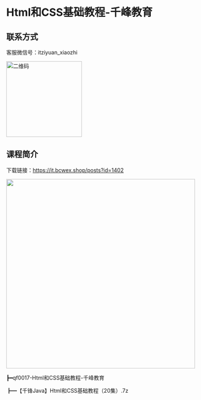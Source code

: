 # Html和CSS基础教程-千峰教育

## 联系方式

客服微信号：itziyuan_xiaozhi

<img src="https://ziyuanyun.oss-cn-guangzhou.aliyuncs.com/common/20240614073449/666b82192834a.jpg" width="200" height="200" alt="二维码">

## 课程简介

下载链接：https://it.bcwex.shop/posts?id=1402

<img src="https://ziyuanyun.oss-cn-guangzhou.aliyuncs.com/yun/20240515153926/664466aef3959.jpg" width="500" alt="">

  ┣━qf0017-Html和CSS基础教程-千峰教育

 ┣━【千锋Java】Html和CSS基础教程（20集）.7z

  